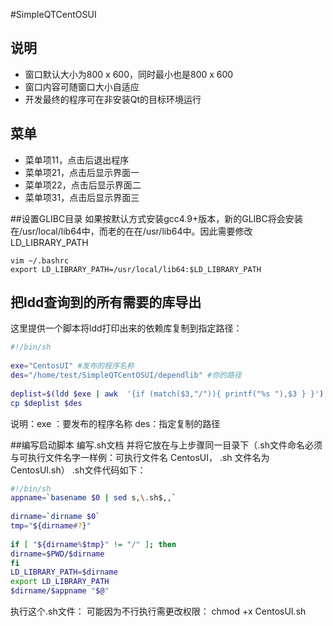 #SimpleQTCentOSUI

## 说明
- 窗口默认大小为800 x 600，同时最小也是800 x 600
- 窗口内容可随窗口大小自适应
- 开发最终的程序可在非安装Qt的目标环境运行

## 菜单
       
- 菜单项11，点击后退出程序
- 菜单项21，点击后显示界面一
- 菜单项22，点击后显示界面二
- 菜单项31，点击后显示界面三




##设置GLIBC目录
如果按默认方式安装gcc4.9+版本，新的GLIBC将会安装在/usr/local/lib64中，而老的在在/usr/lib64中。因此需要修改LD_LIBRARY_PATH  
```
vim ~/.bashrc
export LD_LIBRARY_PATH=/usr/local/lib64:$LD_LIBRARY_PATH
```
## 把ldd查询到的所有需要的库导出
这里提供一个脚本将ldd打印出来的依赖库复制到指定路径：
```sh
#!/bin/sh  
  
exe="CentosUI" #发布的程序名称  
des="/home/test/SimpleQTCentOSUI/dependlib" #你的路径  
  
deplist=$(ldd $exe | awk  '{if (match($3,"/")){ printf("%s "),$3 } }')  
cp $deplist $des  
```
说明：exe ：要发布的程序名称 des：指定复制的路径 

##编写启动脚本
编写.sh文档 并将它放在与上步骤同一目录下（.sh文件命名必须与可执行文件名字一样例：可执行文件名 CentosUI， .sh 文件名为 CentosUI.sh）
.sh文件代码如下：

```sh
#!/bin/sh  
appname=`basename $0 | sed s,\.sh$,,`  
  
dirname=`dirname $0`  
tmp="${dirname#?}"  
  
if [ "${dirname%$tmp}" != "/" ]; then  
dirname=$PWD/$dirname  
fi  
LD_LIBRARY_PATH=$dirname  
export LD_LIBRARY_PATH  
$dirname/$appname "$@"  
```
执行这个.sh文件：
可能因为不行执行需更改权限：
chmod +x CentosUI.sh
